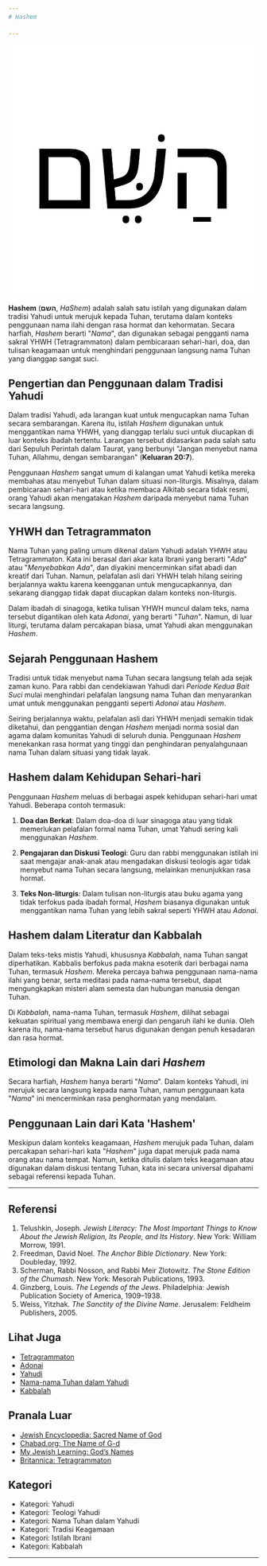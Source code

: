 ```yaml
---
# Hashem

---
```


![Kata Hashem dalam tulian Ibrani](konten/img/nama_tuhan/hashem.svg)

**Hashem** (**השם**, *HaShem*) adalah salah satu istilah yang digunakan dalam tradisi Yahudi untuk merujuk kepada Tuhan, terutama dalam konteks penggunaan nama ilahi dengan rasa hormat dan kehormatan. Secara harfiah, *Hashem* berarti "*Nama*", dan digunakan sebagai pengganti nama sakral YHWH (Tetragrammaton) dalam pembicaraan sehari-hari, doa, dan tulisan keagamaan untuk menghindari penggunaan langsung nama Tuhan yang dianggap sangat suci.

## Pengertian dan Penggunaan dalam Tradisi Yahudi

Dalam tradisi Yahudi, ada larangan kuat untuk mengucapkan nama Tuhan secara sembarangan. Karena itu, istilah *Hashem* digunakan untuk menggantikan nama YHWH, yang dianggap terlalu suci untuk diucapkan di luar konteks ibadah tertentu. Larangan tersebut didasarkan pada salah satu dari Sepuluh Perintah dalam Taurat, yang berbunyi "Jangan menyebut nama Tuhan, Allahmu, dengan sembarangan" (**Keluaran 20:7**).

Penggunaan *Hashem* sangat umum di kalangan umat Yahudi ketika mereka membahas atau menyebut Tuhan dalam situasi non-liturgis. Misalnya, dalam pembicaraan sehari-hari atau ketika membaca Alkitab secara tidak resmi, orang Yahudi akan mengatakan *Hashem* daripada menyebut nama Tuhan secara langsung.

## YHWH dan Tetragrammaton

Nama Tuhan yang paling umum dikenal dalam Yahudi adalah YHWH atau Tetragrammaton. Kata ini berasal dari akar kata Ibrani yang berarti "*Ada*" atau "*Menyebabkan Ada*", dan diyakini mencerminkan sifat abadi dan kreatif dari Tuhan. Namun, pelafalan asli dari YHWH telah hilang seiring berjalannya waktu karena keengganan untuk mengucapkannya, dan sekarang dianggap tidak dapat diucapkan dalam konteks non-liturgis.

Dalam ibadah di sinagoga, ketika tulisan YHWH muncul dalam teks, nama tersebut digantikan oleh kata *Adonai*, yang berarti "*Tuhan*". Namun, di luar liturgi, terutama dalam percakapan biasa, umat Yahudi akan menggunakan *Hashem*.

## Sejarah Penggunaan Hashem

Tradisi untuk tidak menyebut nama Tuhan secara langsung telah ada sejak zaman kuno. Para rabbi dan cendekiawan Yahudi dari *Periode Kedua Bait Suci* mulai menghindari pelafalan langsung nama Tuhan dan menyarankan umat untuk menggunakan pengganti seperti *Adonai* atau *Hashem*.

Seiring berjalannya waktu, pelafalan asli dari YHWH menjadi semakin tidak diketahui, dan penggantian dengan *Hashem* menjadi norma sosial dan agama dalam komunitas Yahudi di seluruh dunia. Penggunaan *Hashem* menekankan rasa hormat yang tinggi dan penghindaran penyalahgunaan nama Tuhan dalam situasi yang tidak layak.

## Hashem dalam Kehidupan Sehari-hari

Penggunaan *Hashem* meluas di berbagai aspek kehidupan sehari-hari umat Yahudi. Beberapa contoh termasuk:

1. **Doa dan Berkat**: Dalam doa-doa di luar sinagoga atau yang tidak memerlukan pelafalan formal nama Tuhan, umat Yahudi sering kali menggunakan *Hashem*. 
   
2. **Pengajaran dan Diskusi Teologi**: Guru dan rabbi menggunakan istilah ini saat mengajar anak-anak atau mengadakan diskusi teologis agar tidak menyebut nama Tuhan secara langsung, melainkan menunjukkan rasa hormat.

3. **Teks Non-liturgis**: Dalam tulisan non-liturgis atau buku agama yang tidak terfokus pada ibadah formal, *Hashem* biasanya digunakan untuk menggantikan nama Tuhan yang lebih sakral seperti YHWH atau *Adonai*.

## Hashem dalam Literatur dan Kabbalah

Dalam teks-teks mistis Yahudi, khususnya *Kabbalah*, nama Tuhan sangat diperhatikan. Kabbalis berfokus pada makna esoterik dari berbagai nama Tuhan, termasuk *Hashem*. Mereka percaya bahwa penggunaan nama-nama ilahi yang benar, serta meditasi pada nama-nama tersebut, dapat mengungkapkan misteri alam semesta dan hubungan manusia dengan Tuhan.

Di *Kabbalah*, nama-nama Tuhan, termasuk *Hashem*, dilihat sebagai kekuatan spiritual yang membawa energi dan pengaruh ilahi ke dunia. Oleh karena itu, nama-nama tersebut harus digunakan dengan penuh kesadaran dan rasa hormat.

## Etimologi dan Makna Lain dari *Hashem*

Secara harfiah, *Hashem* hanya berarti "*Nama*". Dalam konteks Yahudi, ini merujuk secara langsung kepada nama Tuhan, namun penggunaan kata "*Nama*" ini mencerminkan rasa penghormatan yang mendalam.

## Penggunaan Lain dari Kata 'Hashem'

Meskipun dalam konteks keagamaan, *Hashem* merujuk pada Tuhan, dalam percakapan sehari-hari kata "*Hashem*" juga dapat merujuk pada nama orang atau nama tempat. Namun, ketika ditulis dalam teks keagamaan atau digunakan dalam diskusi tentang Tuhan, kata ini secara universal dipahami sebagai referensi kepada Tuhan.

---

## Referensi

1. Telushkin, Joseph. *Jewish Literacy: The Most Important Things to Know About the Jewish Religion, Its People, and Its History*. New York: William Morrow, 1991.
2. Freedman, David Noel. *The Anchor Bible Dictionary*. New York: Doubleday, 1992.
3. Scherman, Rabbi Nosson, and Rabbi Meir Zlotowitz. *The Stone Edition of the Chumash*. New York: Mesorah Publications, 1993.
4. Ginzberg, Louis. *The Legends of the Jews*. Philadelphia: Jewish Publication Society of America, 1909–1938.
5. Weiss, Yitzhak. *The Sanctity of the Divine Name*. Jerusalem: Feldheim Publishers, 2005.

## Lihat Juga

- [Tetragrammaton](https://en.wikipedia.org/wiki/Tetragrammaton)
- [Adonai](https://en.wikipedia.org/wiki/Adonai)
- [Yahudi](https://en.wikipedia.org/wiki/Judaism)
- [Nama-nama Tuhan dalam Yahudi](https://en.wikipedia.org/wiki/Names_of_God_in_Judaism)
- [Kabbalah](https://en.wikipedia.org/wiki/Kabbalah)

## Pranala Luar

- [Jewish Encyclopedia: Sacred Name of God](http://www.jewishencyclopedia.com/articles/11305-name-of-god)
- [Chabad.org: The Name of G-d](https://www.chabad.org/library/article_cdo/aid/137098/jewish/The-Name-of-Gd.htm)
- [My Jewish Learning: God’s Names](https://www.myjewishlearning.com/article/gods-names/)
- [Britannica: Tetragrammaton](https://www.britannica.com/topic/Tetragrammaton)

## Kategori

- Kategori: Yahudi
- Kategori: Teologi Yahudi
- Kategori: Nama Tuhan dalam Yahudi
- Kategori: Tradisi Keagamaan
- Kategori: Istilah Ibrani
- Kategori: Kabbalah

---